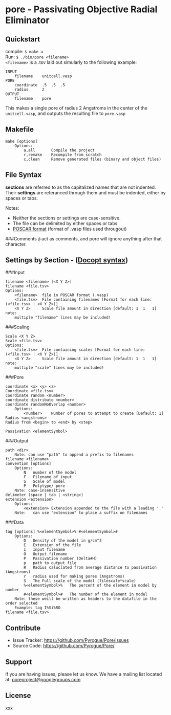 pore - Passivating Objective Radial Eliminator
=============================================

Quickstart
-----------

compile:
`$ make a`   
Run:
`$ ./bin/pore <filename>`   
`<filename>` is a .tsv laid out simularly to the following example:
```
INPUT
	filename	unitcell.vasp
PORE
	coordinate	.5	.5	.5
	radius		2
OUTPUT
	filename	pore
```
This makes a single pore of radius 2 Angstroms in the center of the `unitcell.vasp`, and outputs the resulting file to `pore.vasp`

Makefile
--------
```
make [options]
	Options:
		a,all		Compile the project
		r,remake	Recompile from scratch
		c,clean		Remove generated files (binary and object files)
```

File Syntax
-----------

**sections** are referred to as the capitalized names that are not indented.   
Their **settings** are referanced through them and must be indented, either by spaces or tabs.

Notes:
* Neither the sections or settings are case-sensitive.
* The file can be delimited by either spaces or tabs
* [POSCAR format](http://cms.mpi.univie.ac.at/vasp/guide/node59.html) (format of .vasp files used througout)


###Comments
`@` act as comments, and pore will ignore anything after that character.

Settings by Section - ([Docopt syntax](http://docopt.org/))
-------------------------------------------------------
###Input
```
filename <filename> [<X Y Z>]   
filename <file.tsv>
Options:
	<filename>	file in POSCAR format (.vasp)
	<file.tsv>	File containing filenames [Format for each line: (<file.tsv> | <X Y Z>)]
	<X Y Z>		Scale file amount in direction [default: 1	1	1]
note:
	multiple "filename" lines may be included!

```
###Scaling
```
Scale <X Y Z>
Scale <file.tsv>
Options:
	<file.tsv>	File containing scales [Format for each line: (<file.tsv> | <X Y Z>)]
	<X Y Z>		Scale file amount in direction [default: 1	1	1]
note:
	multiple "scale" lines may be included!
```
###Pore
```
coordinate <x> <y> <z>
Coordinate <file.tsv>
coordinate random <number>
coordinate distribute <number>
coordinate randomNoOverlap <number>
	Options:
		<number>	Number of pores to attempt to create [Default: 1]
Radius <angstroms>
Radius from <begin> to <end> by <step>

Passivation <elementSymbol>
```
###Output
```
path <dir>
	Note: can use "path" to append a prefix to filenames
filename <filename>
convention [options]
	Options:
		N	number of the model
		F	Filename of input
		S	Scale of model
		P	Polytype/ pore
	Note: case-insensitive
delimeter (space | tab | <string>)
extension <extension>
	Options:
		<extension>	Extension appended to the file with a leading '.'
	Note:	can use "extension" to place a suffix on filenames
```
###Data
```
tag [options] %<elementSymbol>% #<elementSymbol>#
	Options:
		D	Density of the model in g/cm^3
		E	Extension of the file
		I	Input filename
		O	Output filename
		P	Passivation number (Delta#H)
		p	path to output file
		R	Radius caluclated from average distance to passivation (Angstroms)
		r	radius used for making pores (Angstroms)
		S	The Full scale of the model (filescale*scale)
		%<elementSymbol>%	The percent of the element in model by number
		#<elementSymbol>#	The number of the element in model
	Note: these weill be written as headers to the datafile in the order selected
	Example: tag I%Si%RO
filename <file.tsv>
```

Contribute
----------

- Issue Tracker: <https://github.com/Pyrogue/Pore/issues>
- Source Code: <https://github.com/Pyrogue/Pore/>

Support
-------

If you are having issues, please let us know.
We have a mailing list located at: poreproject@googlegroups.com

License
-------

xxx